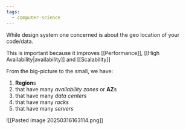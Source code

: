 ```yaml
---
tags:
  - computer-science
---
```

While design system one concerned is about the geo location of your code/data. 

This is important because it improves [[Performance]], [[High Availability|availability]] and [[Scalability]]

From the big-picture to the small, we have:
1. **Region**s
2. that have many *availability zones* or **AZ**s
3. that have many *data centers*
4. that have many *racks*
5. that have many *servers*

![[Pasted image 20250316163114.png]]